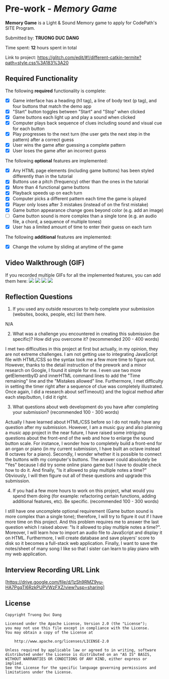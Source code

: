 # Pre-work - *Memory Game*

**Memory Game** is a Light & Sound Memory game to apply for CodePath's SITE Program. 

Submitted by: **TRUONG DUC DANG**

Time spent: **12** hours spent in total

Link to project: https://glitch.com/edit/#!/different-catkin-termite?path=style.css%3A183%3A20

## Required Functionality

The following **required** functionality is complete:

* [x] Game interface has a heading (h1 tag), a line of body text (p tag), and four buttons that match the demo app
* [x] "Start" button toggles between "Start" and "Stop" when clicked
* [x] Game buttons each light up and play a sound when clicked
* [x] Computer plays back sequence of clues including sound and visual cue for each button
* [x] Play progresses to the next turn (the user gets the next step in the pattern) after a correct guess
* [x] User wins the game after guessing a complete pattern
* [x] User loses the game after an incorrect guess

The following **optional** features are implemented:

* [x] Any HTML page elements (including game buttons) has been styled differently than in the tutorial
* [x] Buttons use a pitch (frequency) other than the ones in the tutorial
* [x] More than 4 functional game buttons
* [x] Playback speeds up on each turn
* [x] Computer picks a different pattern each time the game is played
* [x] Player only loses after 3 mistakes (instead of on the first mistake)
* [x] Game button appearance change goes beyond color (e.g. add an image)
* [ ] Game button sound is more complex than a single tone (e.g. an audio file, a chord, a sequence of multiple tones)
* [x] User has a limited amount of time to enter their guess on each turn

The following **additional** features are implemented:

- [x] Change the volume by sliding at anytime of the game

## Video Walkthrough (GIF)

If you recorded multiple GIFs for all the implemented features, you can add them here:
<img src="https://i.imgur.com/YRMx54Q.gif">
<img src="https://i.imgur.com/JSujIrr.gif">
<img src="https://i.imgur.com/RQIDwYP.gif">
<img src="https://i.imgur.com/cBbtj7E.gif">

## Reflection Questions
1. If you used any outside resources to help complete your submission (websites, books, people, etc) list them here. 

N/A

2. What was a challenge you encountered in creating this submission (be specific)? How did you overcome it? (recommended 200 - 400 words) 

I met two difficulties in this project at first but actually, in my opinion, they are not extreme challenges. I am not getting use to integrating JavaScript file with HTML/CSS so the syntax took me a few more time to figure out. However, thanks to the detail instruction of the prework and a minor research on Google, I found it simple for me. I even use two more getElementbyID and innerHTML command lines to add the "Time remaining" line and the "Mistakes allowed" line. Furthermore, I met difficulty in setting the timer right after a sequence of clue was completely illustrated. Once again, I did a research about setTimeout() and the logical method after each step/button, I did it right.

3. What questions about web development do you have after completing your submission? (recommended 100 - 300 words) 

Actually I have learned about HTML/CSS before so I do not really have any question after my submission. However, I am a music guy and also planning a music app project in the near future, I have raised some intriguing questions about the front-end of the web and how to enlarge the sound button scale. For instance, I wonder how to completely build a front-end for an organ or piano (in my current submission, I have built an octave instead 8 octaves for a piano). Secondly, I wonder whether it is possible to connect the buttons with my computer's buttons. The answer could absolutely be "Yes" because I did try some online piano game but I have to double check how to do it. And finally, "Is it allowed to play multiple notes a time?" Obviously, I will then figure out all of these questions and upgrade this submission.

4. If you had a few more hours to work on this project, what would you spend them doing (for example: refactoring certain functions, adding additional features, etc). Be specific. (recommended 100 - 300 words) 

I still have one uncomplete optional requirement (Game button sound is more complex than a single tone); therefore, I will try to figure it out if I have more time on this project. And this problem requires me to answer the last question which I raised above: "Is it allowed to play multiple notes a time?". Moreover, I will learn how to import an audio file to JavaScript and display it on HTML. Furthermore, I will create database and save players' score to disk so it becomes a full-stack web application. Finally, I want to save the notes/sheet of many song I like so that I sister can learn to play piano with my web application.



## Interview Recording URL Link

[https://drive.google.com/file/d/1zSh9RMZ9yu-HA7PgqTl6RzkPUPVWzFXZ/view?usp=sharing]


## License

    Copyright Truong Duc Dang

    Licensed under the Apache License, Version 2.0 (the "License");
    you may not use this file except in compliance with the License.
    You may obtain a copy of the License at

        http://www.apache.org/licenses/LICENSE-2.0

    Unless required by applicable law or agreed to in writing, software
    distributed under the License is distributed on an "AS IS" BASIS,
    WITHOUT WARRANTIES OR CONDITIONS OF ANY KIND, either express or implied.
    See the License for the specific language governing permissions and
    limitations under the License.
